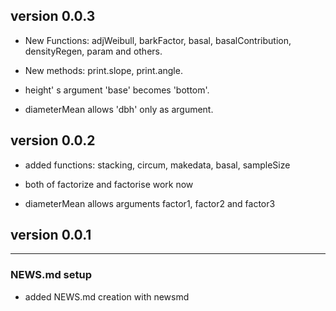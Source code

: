 ## version 0.0.3

- New Functions: adjWeibull, barkFactor, basal, basalContribution, densityRegen, 
param and others.

- New methods: print.slope, print.angle.

- height' s argument 'base' becomes 'bottom'.

- diameterMean allows 'dbh' only as argument.


## version 0.0.2
- added functions: stacking, circum, makedata, basal, sampleSize

- both of factorize and factorise work now

- diameterMean allows arguments factor1, factor2 and factor3

## version 0.0.1

---


### NEWS.md setup

- added NEWS.md creation with newsmd

